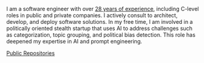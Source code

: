 I am a software engineer with over [28 years of experience](https://www.linkedin.com/in/samestrin/), including C-level roles in public and private companies.  I actively consult to architect, develop, and deploy software solutions. In my free time, I am involved in a politically oriented stealth startup that uses AI to address challenges such as categorization, topic grouping, and political bias detection. This role has deepened my expertise in AI and prompt engineering.

[Public Repositories](https://github.com/samestrin)
